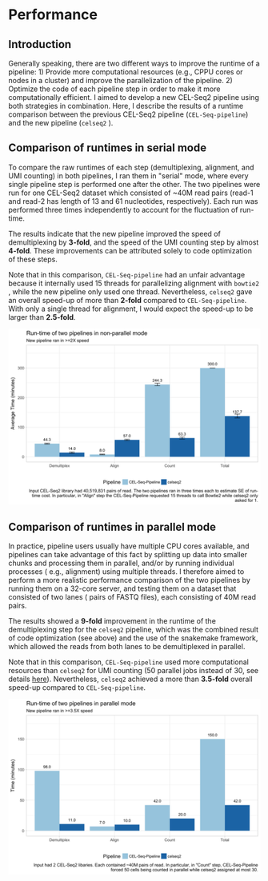 # Performance


## Introduction

Generally speaking, there are two different ways to improve the runtime of a
pipeline: 1) Provide more computational resources (e.g., CPPU cores or nodes in
a cluster) and improve the parallelization of the pipeline. 2) Optimize the
code of each pipeline step in order to make it more computationally efficient.
I aimed to develop a new CEL-Seq2 pipeline using both strategies in
combination. Here, I describe the results of a runtime comparison between the
previous CEL-Seq2 pipeline (`CEL-Seq-pipeline`) and the new pipeline (`celseq2`
).


## Comparison of runtimes in serial mode

To compare the raw runtimes of each step (demultiplexing, alignment, and UMI
counting) in both pipelines, I ran them in "serial" mode, where every single
pipeline step is performed one after the other. The two pipelines were run for
one CEL-Seq2 dataset which consisted of ~40M read pairs (read-1 and read-2 has
length of 13 and 61 nucleotides, respectively). Each run was performed three
times independently to account for the fluctuation of run-time.


The results indicate that the new pipeline improved the speed of demultiplexing
by **3-fold**, and the speed of the UMI counting step by almost **4-fold**.
These improvements can be attributed solely to code optimization of these steps.

Note that in this comparison, `CEL-Seq-pipeline` had an unfair advantage
because it internally used 15 threads for parallelizing alignment with `bowtie2`
, while the new pipeline only used one thread. Nevertheless, `celseq2` gave an
overall speed-up of more than **2-fold** compared to `CEL-Seq-pipeline`. With
only a single thread for alignment, I would expect the speed-up to be larger
than **2.5-fold**.


<!-- <img src='../img/efficiency_NonParralel_SingleLib.png' width=600> -->
![](../img/efficiency_NonParralel_SingleLib.png)


## Comparison of runtimes in parallel mode


In practice, pipeline users usually have multiple CPU cores available, and
pipelines can take advantage of this fact by splitting up data into smaller
chunks and processing them in parallel, and/or by running individual processes (
e.g., alignment) using multiple threads. I therefore aimed to perform a more
realistic performance comparison of the two pipelines by running them on a
32-core server, and testing them on a dataset that consisted of two lanes (
pairs of FASTQ files), each consisting of 40M read pairs.

The results showed a **9-fold** improvement in the runtime of the
demultiplexing step for the `celseq2` pipeline, which was the combined result of
 code optimization (see above) and the use of the snakemake framework, which
allowed the reads from both lanes to be demultiplexed in parallel.


Note that in this comparison, `CEL-Seq-pipeline` used more computational
resources than `celseq2` for UMI counting (50 parallel jobs instead of 30, see
details [here](https://gitlab.com/Puriney/celseq2/wikis/Efficiency#how-the-parallelization-in-previous-generation-pipeline-is-performed)). Nevertheless, `celseq2` achieved a more than **3.5-fold** overall speed-up
compared to `CEL-Seq-pipeline`.

<!-- <img src='../img/efficiency_Parallel_2Libs.png' width=600> -->
![](../img/efficiency_Parallel_2Libs.png)

